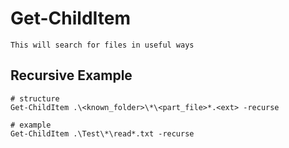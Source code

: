 # Get-ChildItem

	This will search for files in useful ways
	
## Recursive Example

	# structure
	Get-ChildItem .\<known_folder>\*\<part_file>*.<ext> -recurse
	
	# example
	Get-ChildItem .\Test\*\read*.txt -recurse